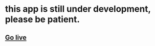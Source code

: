 # this app is still under development, please be patient.

## [Go live](https://budgets-tracking.netlify.app/)
